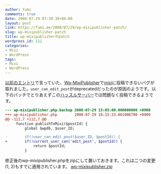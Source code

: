 ```yaml
---
author: fumi
comments: true
date: 2008-07-29 07:39:38+00:00
layout: post
link: https://fumi.me/2008/07/29/wp-mixipublisher-patch/
slug: wp-mixipublisher-patch
title: wp-mixipublisherのpatch
wordpress_id: 112
categories:
- Mixi
- WordPress
tags:
- Mixi
- WordPress
---
```


[以前のエントリ](http://fumi.me/2008/07/27/wp-mixipublisher/)で言っていた、[Wp-MixiPublisher](http://factage.com/yu-ji/archives/2006/09/05/wp-mixipublisher-1_0_0rc2/)で[mixi](http://mixi.jp/)に投稿できないバグが取れました。`user_can_edit_post`がdeprecatedだったのが原因のようです。以下のパッチでとりあえずこの[ハッスルサーバー](http://px.a8.net/svt/ejp?a8mat=1C2BMF+8PRGKY+HQW+60OXE)では問題なく投稿できるようです。


```patch
--- wp-mixipublisher.php.backup 2008-07-29 15:05:00.000000000 +0900
+++ wp-mixipublisher.php        2008-07-29 16:15:33.081006700 +0900
@@ -112,7 +112,7 @@
     function publishToMixi($postId) {
         global $wpdb, $user_ID;

-        if(!user_can_edit_post($user_ID, $postId)) {
+        if(!current_user_can('edit_post', $postId)) {
             return $postId;
         }
```

修正後のwp-mixipublisher.phpをzipにして置いておきます。これは二つの変更(1, 2)もすでに適用されています。
[wp-mixipublisher.zip](/images/2008-07-29-wp-mixipublisher-patch/wp-mixipublisher.zip)
